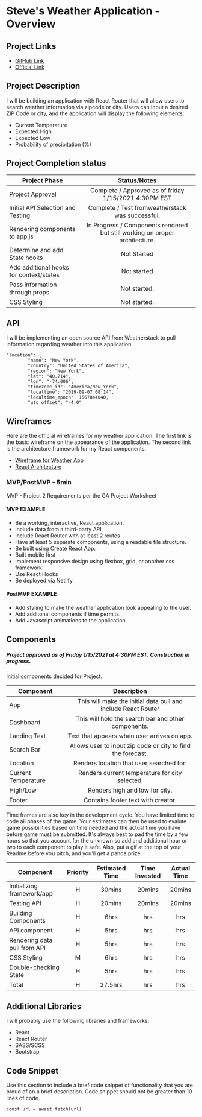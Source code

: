 # Steve's Weather Application - Overview

## Project Links

- [GitHub Link](https://github.com/censoredbythefcc95/Project-2---React.git)
- [Official Link](https://happy-golick-61a260.netlify.app/)

## Project Description

I will be building an application with React Router that will allow users to search weather information via zipcode or city. Users can input a desired ZIP Code or city, and the application will display the following elements:

- Current Temperature
- Expected High
- Expected Low
- Probability of precipitation (%)

## Project Completion status

| Project Phase | Status/Notes | 
| --- | :---: |  
| Project Approval | Complete / Approved as of friday 1/15/2021 4:30PM EST| 
| Initial API Selection and Testing | Complete / Test fromweatherstack was successful. | 
| Rendering components to app.js | In Progress / Components rendered but still working on proper architecture. | 
| Determine and add State hooks | Not Started |
| Add additional hooks for context/states | Not started |
| Pass information through props | Not started. |
| CSS Styling | Not started. |




## API

I will be implementing an open source API from Weatherstack to pull information regarding weather into this application. 



```
"location": {
        "name": "New York",
        "country": "United States of America",
        "region": "New York",
        "lat": "40.714",
        "lon": "-74.006",
        "timezone_id": "America/New_York",
        "localtime": "2019-09-07 08:14",
        "localtime_epoch": 1567844040,
        "utc_offset": "-4.0"
```


## Wireframes

Here are the official wireframes for my weather application. The first link is the basic wireframe on the appearance of the application. The second link is the architecture framework for my React components.

- [Wireframe for Weather App](https://i.imgur.com/cnm9AeE.png)
- [React Architecture](https://docs.google.com/drawings/d/11FJsXy7JUS9SXzZjLXQqM6oizeMrJBlcIJNd5Bk4Pss/edit?usp=sharing)


### MVP/PostMVP - 5min

MVP - Project 2 Requirements per the GA Project Worksheet  

#### MVP EXAMPLE
- Be a working, interactive, React application.
- Include data from a third-party API
- Include React Router with at least 2 routes
- Have at least 5 separate components, using a readable file structure.
- Be built using Create React App.
- Built mobile first
- Implement responsive design using flexbox, grid, or another css framework.
- Use React Hooks
- Be deployed via Netlify.

#### PostMVP EXAMPLE

- Add styling to make the weather application look appealing to the user.
- Add additonal components if time permits.
- Add Javascript animations to the application. 

## Components
##### Project approved as of Friday 1/15/2021 at 4:30PM EST. Construction in progress.

Initial components decided for Project. 

| Component | Description | 
| --- | :---: |  
| App | This will make the initial data pull and include React Router| 
| Dashboard | This will hold the search bar and other components. | 
| Landing Text | Text that appears when user arrives on app. | 
| Search Bar | Allows user to input zip code or city to find the forecast. |
| Location | Renders location that user searched for. |
| Current Temperature | Renders current temperature for city selected. |
| High/Low | Renders high and low for city. |
| Footer | Contains footer text with creator.|


Time frames are also key in the development cycle.  You have limited time to code all phases of the game.  Your estimates can then be used to evalute game possibilities based on time needed and the actual time you have before game must be submitted. It's always best to pad the time by a few hours so that you account for the unknown so add and additional hour or two to each component to play it safe. Also, put a gif at the top of your Readme before you pitch, and you'll get a panda prize.

| Component | Priority | Estimated Time | Time Invested | Actual Time |
| --- | :---: |  :---: | :---: | :---: |
| Initializing framework/app | H | 30mins| 20mins | 20mins |
| Testing API | H | 20mins| 20mins | 20mins |
| Building Components | H | 6hrs| hrs | hrs |
| API component | H | 5hrs| hrs | hrs |
| Rendering data pull from API | H | 5hrs| hrs | hrs |
| CSS Styling | M | 6hrs| hrs | hrs |
| Double-checking State | H | 5hrs| hrs | hrs |
| Total | H | 27.5hrs| hrs | hrs |


## Additional Libraries
I will probably use the following libraries and frameworks:

- React
- React Router
- SASS/SCSS
- Bootstrap

## Code Snippet

Use this section to include a brief code snippet of functionality that you are proud of an a brief description.  Code snippet should not be greater than 10 lines of code. 

```
const url = await fetch(url)
```